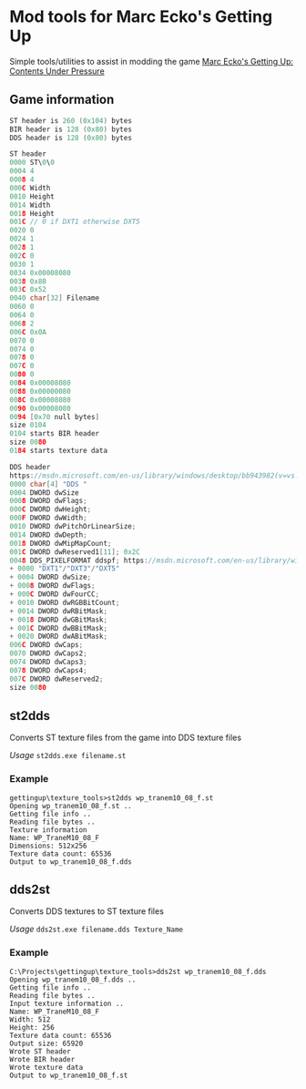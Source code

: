 # Mod tools for Marc Ecko's Getting Up
Simple tools/utilities to assist in modding the game [Marc Ecko's Getting Up: Contents Under Pressure](http://store.steampowered.com/app/260190/)

## Game information
```cpp
ST header is 260 (0x104) bytes
BIR header is 128 (0x80) bytes
DDS header is 128 (0x80) bytes

ST header
0000 ST\0\0
0004 4
0008 4
000C Width
0010 Height
0014 Width
0018 Height
001C // 0 if DXT1 otherwise DXT5
0020 0
0024 1
0028 1
002C 0
0030 1
0034 0x00008080
0038 0x80
003C 0x52
0040 char[32] Filename
0060 0
0064 0
0068 2
006C 0x0A
0070 0
0074 0
0078 0
007C 0
0080 0
0084 0x00008080
0088 0x00000080
008C 0x00008080
0090 0x00008080
0094 [0x70 null bytes]
size 0104
0104 starts BIR header
size 0080
0184 starts texture data

DDS header
https://msdn.microsoft.com/en-us/library/windows/desktop/bb943982(v=vs.85).aspx
0000 char[4] "DDS "
0004 DWORD dwSize
0008 DWORD dwFlags;
000C DWORD dwHeight;
000F DWORD dwWidth;
0010 DWORD dwPitchOrLinearSize;
0014 DWORD dwDepth;
0018 DWORD dwMipMapCount;
001C DWORD dwReserved1[11]; 0x2C
0048 DDS_PIXELFORMAT ddspf; https://msdn.microsoft.com/en-us/library/windows/desktop/bb943984(v=vs.85).aspx
+ 0000 "DXT1"/"DXT3"/"DXT5"
+ 0004 DWORD dwSize;
+ 0008 DWORD dwFlags;
+ 000C DWORD dwFourCC;
+ 0010 DWORD dwRGBBitCount;
+ 0014 DWORD dwRBitMask;
+ 0018 DWORD dwGBitMask;
+ 001C DWORD dwBBitMask;
+ 0020 DWORD dwABitMask;
006C DWORD dwCaps;
0070 DWORD dwCaps2;
0074 DWORD dwCaps3;
0078 DWORD dwCaps4;
007C DWORD dwReserved2;
size 0080
```

## st2dds
Converts ST texture files from the game into DDS texture files

*Usage* `st2dds.exe filename.st`

### Example
```
gettingup\texture_tools>st2dds wp_tranem10_08_f.st
Opening wp_tranem10_08_f.st ..
Getting file info ..
Reading file bytes ..
Texture information
Name: WP_TraneM10_08_F
Dimensions: 512x256
Texture data count: 65536
Output to wp_tranem10_08_f.dds
```

## dds2st
Converts DDS textures to ST texture files

*Usage* `dds2st.exe filename.dds Texture_Name`

### Example
```
C:\Projects\gettingup\texture_tools>dds2st wp_tranem10_08_f.dds
Opening wp_tranem10_08_f.dds ..
Getting file info ..
Reading file bytes ..
Input texture information ..
Name: WP_TraneM10_08_F
Width: 512
Height: 256
Texture data count: 65536
Output size: 65920
Wrote ST header
Wrote BIR header
Wrote texture data
Output to wp_tranem10_08_f.st
```